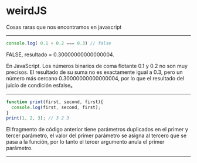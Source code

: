 # weirdJS
Cosas raras que nos encontramos en javascript

<hr>

```js
console.log( 0.1 + 0.2 === 0.3) // false
```

FALSE, resultado = 0.30000000000000004.

En JavaScript. Los números binarios de coma flotante 0.1 y 0.2 no son muy precisos. El resultado de su suma no es exactamente igual a 0.3, pero un número más cercano 0.30000000000000004, por lo que el resultado del juicio de condición esfalse。

<hr>

```js
function print(first, second, first){ 
  console.log(first, second, first);
}
print(1, 2, 3); // 3 2 3 
```

El fragmento de código anterior tiene parámetros duplicados en el primer y tercer parámetro, el valor del primer parámetro se asigna al tercero que se pasa a la función, por lo tanto el tercer argumento anula el primer parámetro.

<hr>
